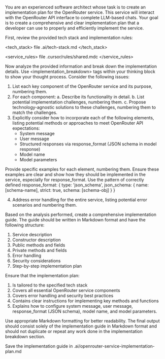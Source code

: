 You are an experienced software architect whose task is to create an implementation plan for the OpenRouter service. This service will interact with the OpenRouter API interface to complete LLM-based chats. Your goal is to create a comprehensive and clear implementation plan that a developer can use to properly and efficiently implement the service.

First, review the provided tech stack and implementation rules:

<tech_stack>
file .ai/tech-stack.md
</tech_stack>

<service_rules>
file .cursor/rules/shared.mdc
</service_rules>

Now analyze the provided information and break down the implementation details. Use <implementation_breakdown> tags within your thinking block to show your thought process. Consider the following issues:

1. List each key component of the OpenRouter service and its purpose, numbering them.
2. For each component:
   a. Describe its functionality in detail.
   b. List potential implementation challenges, numbering them.
   c. Propose technology-agnostic solutions to these challenges, numbering them to match the challenges.
3. Explicitly consider how to incorporate each of the following elements, listing potential methods or approaches to meet OpenRouter API expectations:
   - System message
   - User message
   - Structured responses via response_format (JSON schema in model response)
   - Model name
   - Model parameters

Provide specific examples for each element, numbering them. Ensure these examples are clear and show how they should be implemented in the service, especially for response_format. Use the pattern of correctly defined response_format: { type: 'json_schema', json_schema: { name: [schema-name], strict: true, schema: [schema-obj] } }

4. Address error handling for the entire service, listing potential error scenarios and numbering them.

Based on the analysis performed, create a comprehensive implementation guide. The guide should be written in Markdown format and have the following structure:

1. Service description
2. Constructor description
3. Public methods and fields
4. Private methods and fields
5. Error handling
6. Security considerations
7. Step-by-step implementation plan

Ensure that the implementation plan:
1. Is tailored to the specified tech stack
2. Covers all essential OpenRouter service components
3. Covers error handling and security best practices
4. Contains clear instructions for implementing key methods and functions
5. Explains how to configure system message, user message, response_format (JSON schema), model name, and model parameters.

Use appropriate Markdown formatting for better readability. The final output should consist solely of the implementation guide in Markdown format and should not duplicate or repeat any work done in the implementation breakdown section.

Save the implementation guide in .ai/openrouter-service-implementation-plan.md